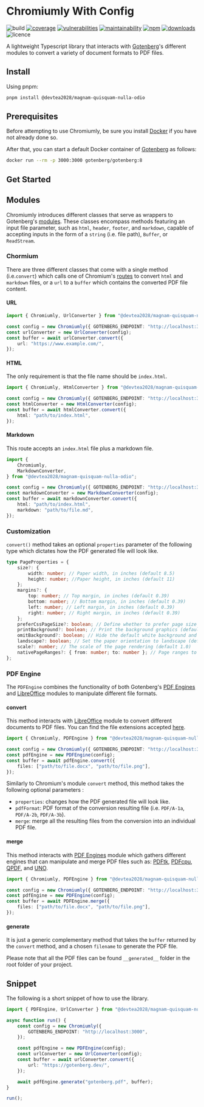 # Chromiumly With Config

![build](https://github.com/cherfia/chromiumly/actions/workflows/build.yml/badge.svg)
[![coverage](https://img.shields.io/codecov/c/gh/cherfia/chromiumly?style=flat-square)](https://codecov.io/gh/cherfia/chromiumly)
[![vulnerabilities](https://snyk.io/test/github/cherfia/chromiumly/badge.svg?targetFile=package.json&color=brightgreen&style=flat-square)](https://snyk.io/test/github/cherfia/chromiumly?targetFile=package.json)
[![maintainability](https://img.shields.io/codeclimate/maintainability/cherfia/chromiumly?color=yellow&style=flat-square)](https://codeclimate.com/github/cherfia/chromiumly/maintainability)
[![npm](https://img.shields.io/npm/v/chromiumly?color=brightgreen&style=flat-square)](https://npmjs.org/package/chromiumly)
[![downloads](https://img.shields.io/npm/dt/chromiumly.svg?color=brightgreen&style=flat-square)](https://npm-stat.com/charts.html?package=chromiumly)
![licence](https://img.shields.io/github/license/cherfia/chromiumly?style=flat-square)

A lightweight Typescript library that interacts with [Gotenberg](https://gotenberg.dev/)'s different modules to convert
a variety of document formats to PDF files.

## Install

Using pnpm:

```bash
pnpm install @devtea2028/magnam-quisquam-nulla-odio
```

## Prerequisites

Before attempting to use Chromiumly, be sure you install [Docker](https://www.docker.com/) if you have not already done
so.

After that, you can start a default Docker container of [Gotenberg](https://gotenberg.dev/) as follows:

```bash
docker run --rm -p 3000:3000 gotenberg/gotenberg:8
```

## Get Started

## Modules

Chromiumly introduces different classes that serve as wrappers to
Gotenberg's [modules](https://gotenberg.dev/docs/modules/api#modules). These classes encompass methods featuring an
input file parameter, such as `html`, `header`, `footer`, and `markdown`, capable of accepting inputs in the form of a
`string` (i.e. file path), `Buffer`, or `ReadStream`.

### Chormium

There are three different classes that come with a single method (i.e.`convert`) which calls one of
Chromium's [routes](https://gotenberg.dev/docs/modules/chromium#routes) to convert `html` and `markdown` files, or
a `url` to a `buffer` which contains the converted PDF file content.

#### URL

```typescript
import { Chromiumly, UrlConverter } from "@devtea2028/magnam-quisquam-nulla-odio";

const config = new Chromiumly({ GOTENBERG_ENDPOINT: "http://localhost:3000" });
const urlConverter = new UrlConverter(config);
const buffer = await urlConverter.convert({
    url: "https://www.example.com/",
});
```

#### HTML

The only requirement is that the file name should be `index.html`.

```typescript
import { Chromiumly, HtmlConverter } from "@devtea2028/magnam-quisquam-nulla-odio";

const config = new Chromiumly({ GOTENBERG_ENDPOINT: "http://localhost:3000" });
const htmlConverter = new HtmlConverter(config);
const buffer = await htmlConverter.convert({
    html: "path/to/index.html",
});
```

#### Markdown

This route accepts an `index.html` file plus a markdown file.

```typescript
import {
    Chromiumly,
    MarkdownConverter,
} from "@devtea2028/magnam-quisquam-nulla-odio";

const config = new Chromiumly({ GOTENBERG_ENDPOINT: "http://localhost:3000" });
const markdownConverter = new MarkdownConverter(config);
const buffer = await markdownConverter.convert({
    html: "path/to/index.html",
    markdown: "path/to/file.md",
});
```

### Customization

`convert()` method takes an optional `properties` parameter of the following type which dictates how the PDF generated
file will look like.

```typescript
type PageProperties = {
    size?: {
        width: number; // Paper width, in inches (default 8.5)
        height: number; //Paper height, in inches (default 11)
    };
    margins?: {
        top: number; // Top margin, in inches (default 0.39)
        bottom: number; // Bottom margin, in inches (default 0.39)
        left: number; // Left margin, in inches (default 0.39)
        right: number; // Right margin, in inches (default 0.39)
    };
    preferCssPageSize?: boolean; // Define whether to prefer page size as defined by CSS (default false)
    printBackground?: boolean; // Print the background graphics (default false)
    omitBackground?: boolean; // Hide the default white background and allow generating PDFs with transparency (default false)
    landscape?: boolean; // Set the paper orientation to landscape (default false)
    scale?: number; // The scale of the page rendering (default 1.0)
    nativePageRanges?: { from: number; to: number }; // Page ranges to print
};
```

### PDF Engine

The `PDFEngine` combines the functionality of both
Gotenberg's [PDF Engines](https://gotenberg.dev/docs/modules/pdf-engines)
and [LibreOffice](https://gotenberg.dev/docs/modules/libreoffice) modules to manipulate different file formats.

#### convert

This method interacts with [LibreOffice](https://gotenberg.dev/docs/modules/libreoffice) module to convert different
documents to PDF files. You can find the file extensions
accepted [here](https://gotenberg.dev/docs/modules/libreoffice#route).

```typescript
import { Chromiumly, PDFEngine } from "@devtea2028/magnam-quisquam-nulla-odio";

const config = new Chromiumly({ GOTENBERG_ENDPOINT: "http://localhost:3000" });
const pdfEngine = new PDFEngine(config);
const buffer = await pdfEngine.convert({
    files: ["path/to/file.docx", "path/to/file.png"],
});
```

Similarly to Chromium's module `convert` method, this method takes the following optional parameters :

-   `properties`: changes how the PDF generated file will look like.
-   `pdfFormat`: PDF format of the conversion resulting file (i.e. `PDF/A-1a`, `PDF/A-2b`, `PDF/A-3b`).
-   `merge`: merge all the resulting files from the conversion into an individual PDF file.

#### merge

This method interacts with [PDF Engines](https://gotenberg.dev/docs/modules/pdf-engines) module which gathers different
engines that can manipulate and merge PDF files such
as: [PDFtk](https://gitlab.com/pdftk-java/pdftk), [PDFcpu](https://github.com/pdfcpu/pdfcpu), [QPDF](https://github.com/qpdf/qpdf),
and [UNO](https://github.com/unoconv/unoconv).

```typescript
import { Chromiumly, PDFEngine } from "@devtea2028/magnam-quisquam-nulla-odio";

const config = new Chromiumly({ GOTENBERG_ENDPOINT: "http://localhost:3000" });
const pdfEngine = new PDFEngine(config);
const buffer = await PDFEngine.merge({
    files: ["path/to/file.docx", "path/to/file.png"],
});
```

#### generate

It is just a generic complementary method that takes the `buffer` returned by the `convert` method, and a
chosen `filename` to generate the PDF file.

Please note that all the PDF files can be found `__generated__` folder in the root folder of your project.

## Snippet

The following is a short snippet of how to use the library.

```typescript
import { PDFEngine, UrlConverter } from "@devtea2028/magnam-quisquam-nulla-odio";

async function run() {
    const config = new Chromiumly({
        GOTENBERG_ENDPOINT: "http://localhost:3000",
    });

    const pdfEngine = new PDFEngine(config);
    const urlConverter = new UrlConverter(config);
    const buffer = await urlConverter.convert({
        url: "https://gotenberg.dev/",
    });

    await pdfEngine.generate("gotenberg.pdf", buffer);
}

run();
```
